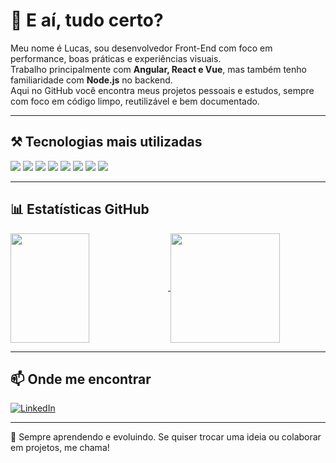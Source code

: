 # 👋 E aí, tudo certo?

<p align="left">
  Meu nome é Lucas, sou desenvolvedor Front-End com foco em performance, boas práticas e experiências visuais. <br>
  Trabalho principalmente com <strong>Angular, React e Vue</strong>, mas também tenho familiaridade com <strong>Node.js</strong> no backend.<br>
  Aqui no GitHub você encontra meus projetos pessoais e estudos, sempre com foco em código limpo, reutilizável e bem documentado.
</p>

---

## ⚒️ Tecnologias mais utilizadas

<p align="left">
  <img src="https://img.shields.io/badge/-JavaScript-F7DF1E?style=flat-square&logo=javascript&logoColor=black" />
  <img src="https://img.shields.io/badge/-TypeScript-3178C6?style=flat-square&logo=typescript&logoColor=white" />
  <img src="https://img.shields.io/badge/-Angular-DD0031?style=flat-square&logo=angular&logoColor=white" />
  <img src="https://img.shields.io/badge/-React-20232A?style=flat-square&logo=react&logoColor=61DAFB" />
  <img src="https://img.shields.io/badge/-Vue.js-4FC08D?style=flat-square&logo=vue.js&logoColor=white" />
  <img src="https://img.shields.io/badge/-Node.js-339933?style=flat-square&logo=node.js&logoColor=white" />
  <img src="https://img.shields.io/badge/-HTML5-E34F26?style=flat-square&logo=html5&logoColor=white" />
  <img src="https://img.shields.io/badge/-CSS3-1572B6?style=flat-square&logo=css3&logoColor=white" />
</p>

---

## 📊 Estatísticas GitHub

<p align="left">
  <a href="https://github.com/anuraghazra/github-readme-stats" title="Top Langs">
    <img height="175" width="50%" align="center" src="https://github-readme-stats.vercel.app/api/top-langs/?username=lucasspor&layout=compact&theme=gotham">
  </a>
  <a href="https://github.com/anuraghazra/github-readme-stats" title="GitHub Stats">
    <img height="175" align="center" src="https://github-readme-stats.vercel.app/api?username=lucasspor&show_icons=true&layout=compact&theme=gotham" />
  </a>
</p>

---

## 📫 Onde me encontrar

<p align="left">
  <a href="https://www.linkedin.com/in/lucas-silva-porto-826240209/" target="_blank">
    <img src="https://img.shields.io/badge/-LinkedIn-0e76a8?style=flat-square&logo=linkedin&logoColor=white" alt="LinkedIn" />
  </a>
</p>

---

<p align="left">
  🚀 Sempre aprendendo e evoluindo. Se quiser trocar uma ideia ou colaborar em projetos, me chama!
</p>

